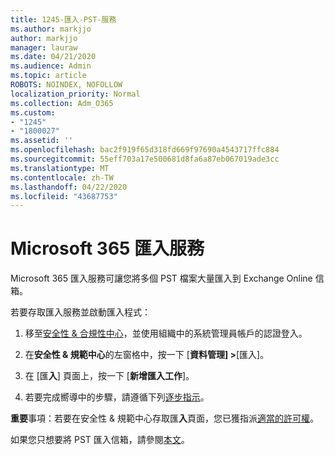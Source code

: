 ```yaml
---
title: 1245-匯入-PST-服務
ms.author: markjjo
author: markjjo
manager: lauraw
ms.date: 04/21/2020
ms.audience: Admin
ms.topic: article
ROBOTS: NOINDEX, NOFOLLOW
localization_priority: Normal
ms.collection: Adm_O365
ms.custom:
- "1245"
- "1800027"
ms.assetid: ''
ms.openlocfilehash: bac2f919f65d318fd669f97690a4543717ffc884
ms.sourcegitcommit: 55eff703a17e500681d8fa6a87eb067019ade3cc
ms.translationtype: MT
ms.contentlocale: zh-TW
ms.lasthandoff: 04/22/2020
ms.locfileid: "43687753"
---
```

# <a name="microsoft-365-import-service"></a>Microsoft 365 匯入服務

Microsoft 365 匯入服務可讓您將多個 PST 檔案大量匯入到 Exchange Online 信箱。

若要存取匯入服務並啟動匯入程式：

1. 移至[安全性 & 合規性中心](https://protection.office.com)，並使用組織中的系統管理員帳戶的認證登入。

2. 在**安全性 & 規範中心**的左窗格中，按一下 [**資料管理] >**[匯入]。

3. 在 [匯**入**] 頁面上，按一下 [**新增匯入工作**]。

4. 若要完成嚮導中的步驟，請遵循下列[逐步指示](https://docs.microsoft.com/office365/securitycompliance/use-network-upload-to-import-pst-files)。

**重要**事項：若要在安全性 & 規範中心存取匯**入**頁面，您已獲指派[適當的許可權](https://docs.microsoft.com/office365/securitycompliance/use-network-upload-to-import-pst-files#before-you-begin)。

如果您只想要將 PST 匯入信箱，請參閱[本文](https://support.office.com/article/import-email-contacts-and-calendar-from-an-outlook-pst-file-431a8e9a-f99f-4d5f-ae48-ded54b3440ac)。
